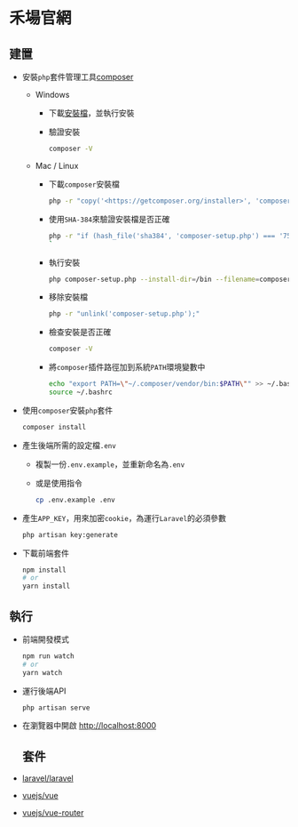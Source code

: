 # 禾場官網

## 建置

- 安裝`php`套件管理工具[composer](https://getcomposer.org/)

  - Windows

    - 下載[安裝檔](https://getcomposer.org/Composer-Setup.exe)，並執行安裝

    - 驗證安裝

      ```cmd
      composer -V
      ```

  - Mac / Linux

    - 下載`composer`安裝檔

      ```bash
      php -r "copy('<https://getcomposer.org/installer>', 'composer-setup.php');"
      ```

    - 使用`SHA-384`來驗證安裝檔是否正確

      ```bash
      php -r "if (hash_file('sha384', 'composer-setup.php') === '756890a4488ce9024fc62c56153228907f1545c228516cbf63f885e036d37e9a59d27d63f46af1d4d07ee0f76181c7d3') { echo 'Installer verified'; } else { echo 'Installer corrupt'; unlink('composer-setup.php'); } echo PHP_EOL;"
      `
      ```

    - 執行安裝

      ```bash
      php composer-setup.php --install-dir=/bin --filename=composer
      ```

    - 移除安裝檔

      ```bash
      php -r "unlink('composer-setup.php');"
      ```

    - 檢查安裝是否正確

      ```bash
      composer -V
      ```

    - 將`composer`插件路徑加到系統`PATH`環境變數中

      ```bash
      echo "export PATH=\"~/.composer/vendor/bin:$PATH\"" >> ~/.bashrc
      source ~/.bashrc
      ```

- 使用`composer`安裝`php`套件

  ```bash
  composer install
  ```

- 產生後端所需的設定檔`.env`

  - 複製一份`.env.example`，並重新命名為`.env`

  - 或是使用指令

    ```bash
    cp .env.example .env
    ```

- 產生`APP_KEY`，用來加密`cookie`，為運行`Laravel`的必須參數

  ```bash
  php artisan key:generate
  ```

- 下載前端套件

  ```bash
  npm install
  # or
  yarn install
  ```

## 執行

- 前端開發模式

  ```bash
  npm run watch
  # or
  yarn watch
  ```

- 運行後端API

  ```bash
  php artisan serve
  ```

- 在瀏覽器中開啟 <http://localhost:8000>

  ## 套件

- [laravel/laravel](https://github.com/laravel/laravel)

- [vuejs/vue](https://github.com/vuejs/vue)

- [vuejs/vue-router](https://github.com/vuejs/vue-router)
